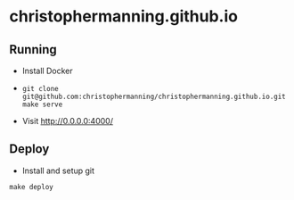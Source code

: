 christophermanning.github.io
============================

## Running

 - Install Docker
 - ```
   git clone git@github.com:christophermanning/christophermanning.github.io.git
   make serve
   ```
 - Visit http://0.0.0.0:4000/

## Deploy

- Install and setup git
```
make deploy
```
